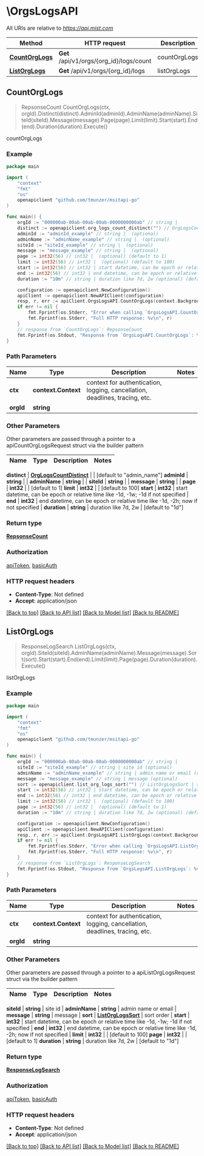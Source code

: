 # \OrgsLogsAPI

All URIs are relative to *https://api.mist.com*

Method | HTTP request | Description
------------- | ------------- | -------------
[**CountOrgLogs**](OrgsLogsAPI.md#CountOrgLogs) | **Get** /api/v1/orgs/{org_id}/logs/count | countOrgLogs
[**ListOrgLogs**](OrgsLogsAPI.md#ListOrgLogs) | **Get** /api/v1/orgs/{org_id}/logs | listOrgLogs



## CountOrgLogs

> RepsonseCount CountOrgLogs(ctx, orgId).Distinct(distinct).AdminId(adminId).AdminName(adminName).SiteId(siteId).Message(message).Page(page).Limit(limit).Start(start).End(end).Duration(duration).Execute()

countOrgLogs



### Example

```go
package main

import (
	"context"
	"fmt"
	"os"
	openapiclient "github.com/tmunzer/msitapi-go"
)

func main() {
	orgId := "000000ab-00ab-00ab-00ab-0000000000ab" // string | 
	distinct := openapiclient.org_logs_count_distinct("") // OrgLogsCountDistinct |  (optional) (default to "admin_name")
	adminId := "adminId_example" // string |  (optional)
	adminName := "adminName_example" // string |  (optional)
	siteId := "siteId_example" // string |  (optional)
	message := "message_example" // string |  (optional)
	page := int32(56) // int32 |  (optional) (default to 1)
	limit := int32(56) // int32 |  (optional) (default to 100)
	start := int32(56) // int32 | start datetime, can be epoch or relative time like -1d, -1w; -1d if not specified (optional)
	end := int32(56) // int32 | end datetime, can be epoch or relative time like -1d, -2h; now if not specified (optional)
	duration := "10m" // string | duration like 7d, 2w (optional) (default to "1d")

	configuration := openapiclient.NewConfiguration()
	apiClient := openapiclient.NewAPIClient(configuration)
	resp, r, err := apiClient.OrgsLogsAPI.CountOrgLogs(context.Background(), orgId).Distinct(distinct).AdminId(adminId).AdminName(adminName).SiteId(siteId).Message(message).Page(page).Limit(limit).Start(start).End(end).Duration(duration).Execute()
	if err != nil {
		fmt.Fprintf(os.Stderr, "Error when calling `OrgsLogsAPI.CountOrgLogs``: %v\n", err)
		fmt.Fprintf(os.Stderr, "Full HTTP response: %v\n", r)
	}
	// response from `CountOrgLogs`: RepsonseCount
	fmt.Fprintf(os.Stdout, "Response from `OrgsLogsAPI.CountOrgLogs`: %v\n", resp)
}
```

### Path Parameters


Name | Type | Description  | Notes
------------- | ------------- | ------------- | -------------
**ctx** | **context.Context** | context for authentication, logging, cancellation, deadlines, tracing, etc.
**orgId** | **string** |  | 

### Other Parameters

Other parameters are passed through a pointer to a apiCountOrgLogsRequest struct via the builder pattern


Name | Type | Description  | Notes
------------- | ------------- | ------------- | -------------

 **distinct** | [**OrgLogsCountDistinct**](OrgLogsCountDistinct.md) |  | [default to &quot;admin_name&quot;]
 **adminId** | **string** |  | 
 **adminName** | **string** |  | 
 **siteId** | **string** |  | 
 **message** | **string** |  | 
 **page** | **int32** |  | [default to 1]
 **limit** | **int32** |  | [default to 100]
 **start** | **int32** | start datetime, can be epoch or relative time like -1d, -1w; -1d if not specified | 
 **end** | **int32** | end datetime, can be epoch or relative time like -1d, -2h; now if not specified | 
 **duration** | **string** | duration like 7d, 2w | [default to &quot;1d&quot;]

### Return type

[**RepsonseCount**](RepsonseCount.md)

### Authorization

[apiToken](../README.md#apiToken), [basicAuth](../README.md#basicAuth)

### HTTP request headers

- **Content-Type**: Not defined
- **Accept**: application/json

[[Back to top]](#) [[Back to API list]](../README.md#documentation-for-api-endpoints)
[[Back to Model list]](../README.md#documentation-for-models)
[[Back to README]](../README.md)


## ListOrgLogs

> ResponseLogSearch ListOrgLogs(ctx, orgId).SiteId(siteId).AdminName(adminName).Message(message).Sort(sort).Start(start).End(end).Limit(limit).Page(page).Duration(duration).Execute()

listOrgLogs



### Example

```go
package main

import (
	"context"
	"fmt"
	"os"
	openapiclient "github.com/tmunzer/msitapi-go"
)

func main() {
	orgId := "000000ab-00ab-00ab-00ab-0000000000ab" // string | 
	siteId := "siteId_example" // string | site id (optional)
	adminName := "adminName_example" // string | admin name or email (optional)
	message := "message_example" // string | message (optional)
	sort := openapiclient.list_org_logs_sort("") // ListOrgLogsSort | sort order (optional)
	start := int32(56) // int32 | start datetime, can be epoch or relative time like -1d, -1w; -1d if not specified (optional)
	end := int32(56) // int32 | end datetime, can be epoch or relative time like -1d, -2h; now if not specified (optional)
	limit := int32(56) // int32 |  (optional) (default to 100)
	page := int32(56) // int32 |  (optional) (default to 1)
	duration := "10m" // string | duration like 7d, 2w (optional) (default to "1d")

	configuration := openapiclient.NewConfiguration()
	apiClient := openapiclient.NewAPIClient(configuration)
	resp, r, err := apiClient.OrgsLogsAPI.ListOrgLogs(context.Background(), orgId).SiteId(siteId).AdminName(adminName).Message(message).Sort(sort).Start(start).End(end).Limit(limit).Page(page).Duration(duration).Execute()
	if err != nil {
		fmt.Fprintf(os.Stderr, "Error when calling `OrgsLogsAPI.ListOrgLogs``: %v\n", err)
		fmt.Fprintf(os.Stderr, "Full HTTP response: %v\n", r)
	}
	// response from `ListOrgLogs`: ResponseLogSearch
	fmt.Fprintf(os.Stdout, "Response from `OrgsLogsAPI.ListOrgLogs`: %v\n", resp)
}
```

### Path Parameters


Name | Type | Description  | Notes
------------- | ------------- | ------------- | -------------
**ctx** | **context.Context** | context for authentication, logging, cancellation, deadlines, tracing, etc.
**orgId** | **string** |  | 

### Other Parameters

Other parameters are passed through a pointer to a apiListOrgLogsRequest struct via the builder pattern


Name | Type | Description  | Notes
------------- | ------------- | ------------- | -------------

 **siteId** | **string** | site id | 
 **adminName** | **string** | admin name or email | 
 **message** | **string** | message | 
 **sort** | [**ListOrgLogsSort**](ListOrgLogsSort.md) | sort order | 
 **start** | **int32** | start datetime, can be epoch or relative time like -1d, -1w; -1d if not specified | 
 **end** | **int32** | end datetime, can be epoch or relative time like -1d, -2h; now if not specified | 
 **limit** | **int32** |  | [default to 100]
 **page** | **int32** |  | [default to 1]
 **duration** | **string** | duration like 7d, 2w | [default to &quot;1d&quot;]

### Return type

[**ResponseLogSearch**](ResponseLogSearch.md)

### Authorization

[apiToken](../README.md#apiToken), [basicAuth](../README.md#basicAuth)

### HTTP request headers

- **Content-Type**: Not defined
- **Accept**: application/json

[[Back to top]](#) [[Back to API list]](../README.md#documentation-for-api-endpoints)
[[Back to Model list]](../README.md#documentation-for-models)
[[Back to README]](../README.md)

